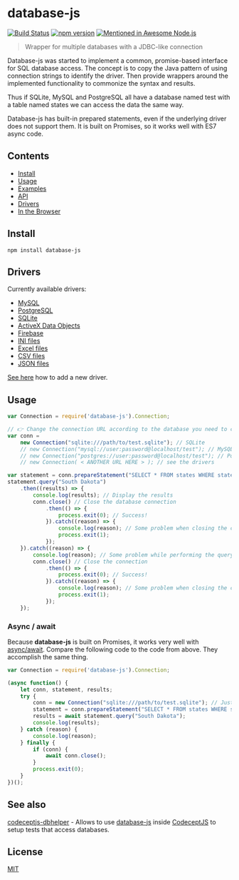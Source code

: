 # database-js

[![Build Status](https://travis-ci.org/mlaanderson/database-js.svg?branch=master)](https://travis-ci.org/mlaanderson/database-js) 
[![npm version](https://badge.fury.io/js/database-js.svg)](https://badge.fury.io/js/database-js) 
[![Mentioned in Awesome Node.js](https://awesome.re/mentioned-badge.svg)](https://github.com/sindresorhus/awesome-nodejs)

> Wrapper for multiple databases with a JDBC-like connection

Database-js was started to implement a common, promise-based interface for SQL database access. The concept is to copy the Java pattern of using connection strings to identify the driver. Then provide wrappers around the implemented functionality to commonize the syntax and results.

Thus if SQLite, MySQL and PostgreSQL all have a database named test with a table named states we can access the data the same way.

Database-js has built-in prepared statements, even if the underlying driver does not support them. It is built on Promises, so it works well with ES7 async code.

## Contents

* [Install](#install)
* [Usage](#usage)
* [Examples](//github.com/mlaanderson/database-js/wiki/Examples)
* [API](//github.com/mlaanderson/database-js/wiki/API)
* [Drivers](//github.com/mlaanderson/database-js/wiki/Drivers)
* [In the Browser](//github.com/mlaanderson/database-js/wiki/Browsers)

## Install

```shell
npm install database-js
```

## Drivers

Currently available drivers:
- [MySQL](//github.com/mlaanderson/database-js-mysql)
- [PostgreSQL](//github.com/mlaanderson/database-js-postgres)
- [SQLite](//github.com/mlaanderson/database-js-sqlite)
- [ActiveX Data Objects](//github.com/mlaanderson/database-js-adodb)
- [Firebase](//github.com/mlaanderson/database-js-firebase)
- [INI files](//github.com/mlaanderson/database-js-ini)
- [Excel files](//github.com/mlaanderson/database-js-xlsx)
- [CSV files](//github.com/mlaanderson/database-js-csv)
- [JSON files](//github.com/thiagodp/database-js-json)

[See here](https://github.com/mlaanderson/database-js/wiki/Drivers#implementing-a-new-driver) how to add a new driver.

## Usage

```javascript
var Connection = require('database-js').Connection;

// 👉 Change the connection URL according to the database you need to connect
var conn =
	new Connection("sqlite:///path/to/test.sqlite"); // SQLite
	// new Connection("mysql://user:password@localhost/test"); // MySQL
	// new Connection("postgres://user:password@localhost/test"); // PostgreSQL
	// new Connection( < ANOTHER URL HERE > ); // see the drivers

var statement = conn.prepareStatement("SELECT * FROM states WHERE state = ?");
statement.query("South Dakota")
	.then((results) => {
		console.log(results); // Display the results
		conn.close() // Close the database connection
			.then(() => {
				process.exit(0); // Success!
			}).catch((reason) => {
				console.log(reason); // Some problem when closing the connection
				process.exit(1);
			});
	}).catch((reason) => {
		console.log(reason); // Some problem while performing the query
		conn.close() // Close the connection
			.then(() => {
				process.exit(0); // Success!
			}).catch((reason) => {
				console.log(reason); // Some problem when closing the connection
				process.exit(1);
			});
	});
```

### Async / await

Because **database-js** is built on Promises, it works very well with [async/await](https://developer.mozilla.org/en-US/docs/Web/JavaScript/Reference/Operators/async_function). Compare the following code to the code from above. They accomplish the same thing.
```javascript
var Connection = require('database-js').Connection;

(async function() {
    let conn, statement, results;
    try {
        conn = new Connection("sqlite:///path/to/test.sqlite"); // Just change the connection URL for a different database
        statement = conn.prepareStatement("SELECT * FROM states WHERE state = ?");
        results = await statement.query("South Dakota");
        console.log(results);
    } catch (reason) {
        console.log(reason);
    } finally {
        if (conn) {
            await conn.close();
        }
        process.exit(0);
    }
})();
```

## See also

[codeceptjs-dbhelper](https://github.com/thiagodp/codeceptjs-dbhelper) - Allows to use [database-js](https://github.com/mlaanderson/database-js) inside [CodeceptJS](https://github.com/codeception/codeceptjs/) to setup tests that access databases.

## License

[MIT](https://github.com/mlaanderson/database-js/blob/master/LICENSE)
